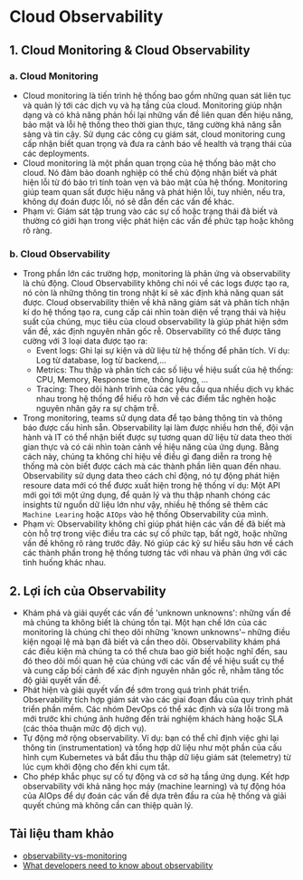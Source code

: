 # Cloud Observability
## 1. Cloud Monitoring & Cloud Observability
### a. Cloud Monitoring
- Cloud monitoring là tiến trình hệ thống bao gồm những quan sát liên tục và quản lý tới các dịch vụ và hạ tầng của cloud. Monitoring giúp nhận dạng và có khả năng phản hồi lại những vấn đề liên quan đến hiệu năng, bảo mật và lỗi hệ thống theo thời gian thực, tăng cường khả năng sẵn sàng và tin cậy. Sử dụng các công cụ giám sát, cloud monitoring cung cấp nhận biết quan trọng và đưa ra cảnh báo về health và trạng thái của các deployments.
- Cloud monitoring là một phần quan trọng của hệ thống bảo mật cho cloud. Nó đảm bảo doanh nghiệp có thể chủ động nhận biết và phát hiện lỗi từ đó bảo trì tính toàn vẹn và bảo mật của hệ thống. Monitoring giúp team quan sất được hiệu năng và phát hiện lỗi, tuy nhiên, nếu tra, không dự đoán được lỗi, nó sẽ dẫn đến các vấn đề khác.
- Phạm vi: Giám sát tập trung vào các sự cố hoặc trạng thái đã biết và thường có giới hạn trong việc phát hiện các vấn đề phức tạp hoặc không rõ ràng.
### b. Cloud Observability
- Trong phần lớn các trường hợp, monitoring là phản ứng và observability là chủ động. Cloud Observability không chỉ nói về các logs được tạo ra, nó còn là những thông tin trong nhật kí sẽ xác định khả năng quan sát được. Cloud observability thiên về khả năng giám sát và phân tích nhận kí do hệ thống tạo ra, cung cấp cái nhìn toàn diện về trạng thái và hiệu suất của chúng, mục tiêu của cloud observability là giúp phát hiện sớm vấn đề, xác định nguyên nhân gốc rễ. Observability có thể được tăng cường với 3 loại data được tạo ra:
    - Event logs: Ghi lại sự kiện và dữ liệu từ hệ thống để phân tích. Ví dụ: Log từ database, log từ backend,...
    - Metrics: Thu thập và phân tích các số liệu về hiệu suất của hệ thống: CPU, Memory, Response time, thông lượng, ...
    - Tracing: Theo dõi hành trình của các yêu cầu qua nhiều dịch vụ khác nhau trong hệ thống để hiểu rõ hơn về các điểm tắc nghẽn hoặc nguyên nhân gây ra sự chậm trễ.
- Trong monitoring, teams sử dụng data để tạo bảng thông tin và thông báo được cấu hình sẵn. Observability lại làm được nhiều hơn thế, đội vận hành và IT có thể nhận biết được sự tương quan dữ liệu từ data theo thời gian thực và có cái nhìn toàn cảnh về hiệu năng của ứng dụng. Bằng cách này, chúng ta không chỉ hiệu về điều gì đang diễn ra trong hệ thống mà còn biết được cách mà các thành phần liên quan đến nhau. Observability sử dụng data theo cách chỉ động, nó tự động phát hiện resoure data mới có thể được xuất hiện trong hệ thống ví dụ: Một API mới gọi tới một ứng dụng, để quản lý và thu thập nhanh chóng các insights từ nguồn dữ liệu lớn như vậy, nhiều hệ thống sẽ thêm các `Machine Learing` hoặc `AIOps` vào hệ thống Observability của mình.
- Phạm vi: Observability không chỉ giúp phát hiện các vấn đề đã biết mà còn hỗ trợ trong việc điều tra các sự cố phức tạp, bất ngờ, hoặc những vấn đề không rõ ràng trước đây. Nó giúp các kỹ sư hiểu sâu hơn về cách các thành phần trong hệ thống tương tác với nhau và phản ứng với các tình huống khác nhau.
## 2. Lợi ích của Observability
- Khám phá và giải quyết các vấn đề 'unknown unknowns': những vấn đề mà chúng ta không biết là chúng tồn tại. Một hạn chế lớn của các monitoring là chúng chỉ theo dõi những 'known unknowns'– những điều kiện ngoại lệ mà bạn đã biết và cần theo dõi. Observability khám phá các điều kiện mà chúng ta có thể chưa bao giờ biết hoặc nghĩ đến, sau đó theo dõi mối quan hệ của chúng với các vấn đề về hiệu suất cụ thể và cung cấp bối cảnh để xác định nguyên nhân gốc rễ, nhằm tăng tốc độ giải quyết vấn đề.
- Phát hiện và giải quyết vấn đề sớm trong quá trình phát triển. Observability tích hợp giám sát vào các giai đoạn đầu của quy trình phát triển phần mềm. Các nhóm DevOps có thể xác định và sửa lỗi trong mã mới trước khi chúng ảnh hưởng đến trải nghiệm khách hàng hoặc SLA (các thỏa thuận mức độ dịch vụ).
- Tự động mở rộng observability. Ví dụ: bạn có thể chỉ định việc ghi lại thông tin (instrumentation) và tổng hợp dữ liệu như một phần của cấu hình cụm Kubernetes và bắt đầu thu thập dữ liệu giám sát (telemetry) từ lúc cụm khởi động cho đến khi cụm tắt.
- Cho phép khắc phục sự cố tự động và cơ sở hạ tầng ứng dụng. Kết hợp observability với khả năng học máy (machine learning) và tự động hóa của AIOps để dự đoán các vấn đề dựa trên đầu ra của hệ thống và giải quyết chúng mà không cần can thiệp quản lý.
## Tài liệu tham khảo
- [observability-vs-monitoring](https://www.ibm.com/think/topics/observability-vs-monitoring)
- [What developers need to know about observability](https://www.ibm.com/downloads/cas/X8JR5M3V)


